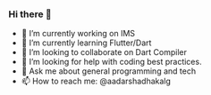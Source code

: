 ### Hi there 👋

- 🔭 I’m currently working on IMS
- 🌱 I’m currently learning Flutter/Dart
- 👯 I’m looking to collaborate on Dart Compiler
- 🤔 I’m looking for help with coding best practices.
- 💬 Ask me about general programming and tech
- 📫 How to reach me: @aadarshadhakalg
